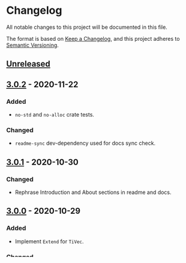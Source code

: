 # Changelog
All notable changes to this project will be documented in this file.

The format is based on [Keep a Changelog](https://keepachangelog.com/en/1.0.0/),
and this project adheres to [Semantic Versioning](https://semver.org/spec/v2.0.0.html).

## [Unreleased]

## [3.0.2] - 2020-11-22
### Added
- `no-std` and `no-alloc` crate tests.

### Changed
- `readme-sync` dev-dependency used for docs sync check.

## [3.0.1] - 2020-10-30
### Changed
- Rephrase Introduction and About sections in readme and docs.

## [3.0.0] - 2020-10-29
### Added
- Implement `Extend` for `TiVec`.

### Changed
- Set `impl-index-from` feature always enabled because of
  compatibility issues between crates that use it and crates that don't.
- Remove `TypedIndex` trait.

## [2.0.1] - 2020-08-06
### Fixed
- Fix compilation when `serde` feature is used with `alloc` or `std` features
  without `serde/alloc` or `serde/std`.
- Use `-Z features=dev_dep` to check CI build on nightly Rust
  without features from dev-dependencies.
  See [rust-lang/cargo#1796](https://github.com/rust-lang/cargo/issues/1796)
  and [rust-lang/cargo#7916](https://github.com/rust-lang/cargo/issues/7916)
  for more details.

### Added
- Add CI build check with `std` and `serde` features.

## [2.0.0] - 2020-08-03
### Changed
- Use `AsRef::as_ref()` and `AsMut::as_mut()` instead `Into::into()`
  for zero-cost conversions between `&slice` and `&TiSlice`, `&mut slice` and `&mut TiSlice`,
  `&std::Vec` and `&TiVec`, `&mut std::Vec` and `&TiVec`.
- Migrate from Travis CI to GitHub actions.

## [1.1.0] - 2020-07-30
### Added
- `TiSlice<K, u8>` methods.

## [1.0.1] - 2020-07-25
### Added
- Example with a wrong index type that should not compile.

### Changed
- Travis config simplified.
- Simplify var names in examples.

## [1.0.0] - 2020-07-22
### Added
- Changelog.
- `TiVec::{from_ref, from_mut, drain_enumerated}` methods.
- No-op convertions between `Vec` and `TiVec` references and mutable references.
- `TiVec` API compatibility tests.
- Format and clippy checks in Travis config.

### Changed
- Improve documentation examples readability.

### Fixed
- Fix `TiSlice` and `TiVec` documentation typos.

## [0.1.2] - 2020-07-17
### Fixed
- Ignore `Cargo.lock` in repository.
- Relax `TiSlice` and `TiVec` requirements for traits
  `Default`, `Eq`, `Hash`, `Ord`, `PartialEq` and `PartialOrd`.
- Add skipped `Clone` trait implementation for `TiVec`.

## [0.1.1] - 2020-07-17
### Fixed
- Fix manifest documentation link.

## [0.1.0] - 2020-07-14
## [0.0.3] - 2020-07-14
### Added
- `TiVec::{push_and_get_key, pop_key_value}` methods.

### Fixed
- Fix previously disabled clippy lints.
- Fix broken links in documentation.
- Fix formatting in documentation.
- Fix `Index` trait requirement instead of `From` for some `TiVec` methods.

## [0.0.2] - 2020-07-13
### Fixed
- Fix typos in documentation.
- Fix skipped links in documentation.
- Fix Travis config.

## [0.0.1] - 2020-07-13
### Added
- Index trait.
- `TiSlice` wrapper for Rust `slice`.
- `TiVec` wrapper for Rust `std::vec::Vec`.
- `TiSlice` API compatibility tests.
- Crate API documentation with examples.

[Unreleased]: https://github.com/zheland/typed-index-collections/compare/v3.0.2...HEAD
[3.0.2]: https://github.com/zheland/typed-index-collections/compare/v3.0.1...v3.0.2
[3.0.1]: https://github.com/zheland/typed-index-collections/compare/v3.0.0...v3.0.1
[3.0.0]: https://github.com/zheland/typed-index-collections/compare/v2.0.1...v3.0.0
[2.0.1]: https://github.com/zheland/typed-index-collections/compare/v2.0.0...v2.0.1
[2.0.0]: https://github.com/zheland/typed-index-collections/compare/v1.1.0...v2.0.0
[1.1.0]: https://github.com/zheland/typed-index-collections/compare/v1.0.1...v1.1.0
[1.0.1]: https://github.com/zheland/typed-index-collections/compare/v1.0.0...v1.0.1
[1.0.0]: https://github.com/zheland/typed-index-collections/compare/v0.1.2...v1.0.0
[0.1.2]: https://github.com/zheland/typed-index-collections/compare/v0.1.1...v0.1.2
[0.1.1]: https://github.com/zheland/typed-index-collections/compare/v0.1.0...v0.1.1
[0.1.0]: https://github.com/zheland/typed-index-collections/compare/v0.0.3...v0.1.0
[0.0.3]: https://github.com/zheland/typed-index-collections/compare/v0.0.2...v0.0.3
[0.0.2]: https://github.com/zheland/typed-index-collections/compare/v0.0.1...v0.0.2
[0.0.1]: https://github.com/zheland/typed-index-collections/releases/tag/v0.0.1
